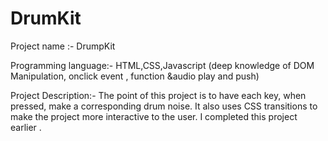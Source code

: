 # DrumKit
Project name :-                 DrumpKit

Programming language:-          HTML,CSS,Javascript (deep knowledge of DOM Manipulation, onclick event , function
&audio play and push)

Project Description:-            The point of this project is to have each key, when pressed, make a corresponding drum                                  noise. It also uses CSS transitions to make the project more interactive to the user.                                  I completed this project earlier .
